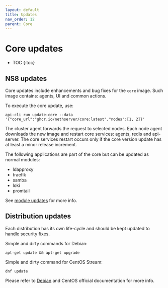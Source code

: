 ```yaml
---
layout: default
title: Updates
nav_order: 12
parent: Core
---
```


# Core updates

* TOC
{:toc}

## NS8 updates

Core updates include enhancements and bug fixes for the `core` image. Such image contains: agents, UI and common actions.

To execute the core update, use:

    api-cli run update-core --data '{"core_url":"ghcr.io/nethserver/core:latest","nodes":[1, 2]}'

The cluster agent forwards the request to selected nodes.
Each node agent downloads the new image and restart core services: agents, redis and api-server.
The core services restart occurs only if the core version update has at least a minor release increment.

The following applications are part of the core but can be updated as normal modules:

- ldapproxy
- traefik
- samba
- loki
- promtail

See [module updates]({{site.baseurl}}/modules/updates) for more info.

## Distribution updates

Each distribution has its own life-cycle and should be kept updated to handle security fixes.

Simple and dirty commands for Debian:

    apt-get update && apt-get upgrade

Simple and dirty command for CentOS Stream:

    dnf update

Please refer to [Debian](https://www.debian.org/doc/manuals/debian-faq/uptodate.en.html) and CentOS official documentation for more info.
